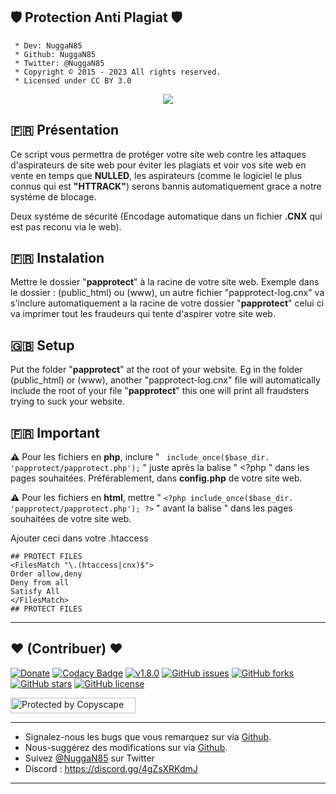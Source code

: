 ## 🛡️ Protection Anti Plagiat 🛡️

```
 * Dev: NuggaN85
 * Github: NuggaN85
 * Twitter: @NuggaN85
 * Copyright © 2015 - 2023 All rights reserved.
 * Licensed under CC BY 3.0
```

<div style="text-align:center"><img src ="https://external-content.duckduckgo.com/iu/?u=https%3A%2F%2Fwww.fidelizarte.pt%2Fblog%2Fwp-content%2Fuploads%2F2019%2F09%2F1_1-1024x561.png&f=1&nofb=1&ipt=df1e87f6a3b8113e33f15c4caaa78c0c30d8160ea2c93d09ca1bd5fee5c866a7&ipo=images" /></div>

## <strong>🇫🇷</strong> Présentation

Ce script vous permettra de protéger votre site web contre les attaques d'aspirateurs de site web pour éviter les plagiats et voir vos site web en vente en temps que <strong>NULLED</strong>, les aspirateurs (comme le logiciel le plus connus qui est <strong>"HTTRACK"</strong>) serons bannis automatiquement grace a notre systéme de blocage.

Deux systéme de sécurité (Encodage automatique dans un fichier <strong>.CNX</strong> qui est pas reconu via le web).

## <strong>🇫🇷</strong> Instalation

Mettre le dossier "<strong>papprotect</strong>" à la racine de votre site web. Exemple dans le dossier : (public_html) ou (www), un autre fichier "papprotect-log.cnx" va s'inclure automatiquement a la racine de votre dossier "<strong>papprotect</strong>" celui ci va imprimer tout les fraudeurs qui tente d'aspirer votre site web.

## <strong>🇬🇧</strong> Setup

Put the folder "<strong>papprotect</strong>" at the root of your website. Eg in the folder (public_html) or (www), another "papprotect-log.cnx" file will automatically include the root of your file "<strong>papprotect</strong>" this one will print all fraudsters trying to suck your website.

## <strong>🇫🇷</strong> Important

<strong>⚠️</strong>
Pour les fichiers en <strong>php</strong>, inclure " ``` include_once($base_dir. 'papprotect/papprotect.php');``` " juste après la balise " <?php " dans les pages souhaitées. Préférablement, dans <strong>config.php</strong> de votre site web.

<strong>⚠️</strong>
Pour les fichiers en <strong>html</strong>, mettre " ``` <?php include_once($base_dir. 'papprotect/papprotect.php'); ?> ``` " avant la balise " <!DOCTYPE html> dans les pages souhaitées de votre site web.

Ajouter ceci dans votre .htaccess
```
## PROTECT FILES
<FilesMatch "\.(htaccess|cnx)$">
Order allow,deny
Deny from all
Satisfy All
</FilesMatch>
## PROTECT FILES
```

--------------------------------------------------------------------------------------------------------------------------------------

## <strong>❤️</strong> (Contribuer) <strong>❤️</strong>

[![Donate](https://img.shields.io/badge/paypal-donate-yellow.svg?style=flat)](https://www.paypal.me/nuggan85) [![Codacy Badge](https://api.codacy.com/project/badge/Grade/3319a02c269049cfa8720f3b7c408046)](https://app.codacy.com/gh/NuggaN85/Protection-Anti-Plagiat/commits?bid=14837328) [![v1.8.0](http://img.shields.io/badge/zip-v1.8.0-blue.svg)](https://github.com/NuggaN85/Protection-Anti-Plagiat/archive/master.zip) [![GitHub issues](https://img.shields.io/github/issues/NuggaN85/Protection-Anti-Plagiat)](https://github.com/NuggaN85/Protection-Anti-Plagiat/issues) [![GitHub forks](https://img.shields.io/github/forks/NuggaN85/Protection-Anti-Plagiat)](https://github.com/NuggaN85/Protection-Anti-Plagiat/network) [![GitHub stars](https://img.shields.io/github/stars/NuggaN85/Protection-Anti-Plagiat)](https://github.com/NuggaN85/Protection-Anti-Plagiat/stargazers) [![GitHub license](https://img.shields.io/github/license/NuggaN85/Protection-Anti-Plagiat)](https://github.com/NuggaN85/Protection-Anti-Plagiat)

<a target="_blank" href="http://www.copyscape.com/"><img src="http://banners.copyscape.com/img/copyscape-banner-white-200x25.png" width="200" height="25" border="0" alt="Protected by Copyscape" title="Protected by Copyscape Plagiarism Checker - Do not copy content from this page." /></a>

--------------------------------------------------------------------------------------------------------------------------------------

- Signalez-nous les bugs que vous remarquez sur via [Github](https://github.com/NuggaN85/Protection-Anti-Plagiat/issues/1).
- Nous-suggérez des modifications sur via [Github](https://github.com/NuggaN85/Protection-Anti-Plagiat/issues/2).
- Suivez [@NuggaN85](https://twitter.com/NuggaN85) sur Twitter
- Discord : https://discord.gg/4gZsXRKdmJ

--------------------------------------------------------------------------------------------------------------------------------------

